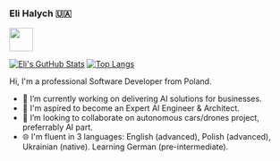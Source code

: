 ### Eli Halych &#127482;&#127462;
<a href="mailto:eli.halych@gmail.com"><img src="https://gist.githubusercontent.com/eli-halych/6a62d545abfb2b97dc7e93c8437fb076/raw/5662331b94fa5ef52524f20ebe53b1fa5b91d209/email_icon_blue.png" width="42"/></a>

[![Eli's GutHub Stats](https://github-readme-stats.vercel.app/api?username=eli-halych&theme=react&show_icons=true&show_owner)](https://github.com/eli-halych/) [![Top Langs](https://github-readme-stats.vercel.app/api/top-langs/?username=eli-halych&theme=react&hide=html,java,css&langs_count=8&layout=compact)](https://github.com/eli-halych/)

Hi, I'm a professional Software Developer from Poland.

- 🔭 I’m currently working on delivering AI solutions for businesses.
- 🎢 I'm aspired to become an Expert AI Engineer & Architect.
- 👯 I’m looking to collaborate on autonomous cars/drones project, preferrably AI part.
- 🌐 I'm fluent in 3 languages: English (advanced), Polish (advanced), Ukrainian (native). Learning German (pre-intermediate).
